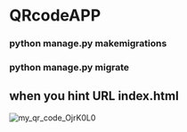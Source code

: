 # QRcodeAPP

### python manage.py makemigrations
### python manage.py migrate
## when you hint URL index.html 
![my_qr_code_OjrK0L0](https://github.com/sama50/QRcodeAPP/assets/66343012/618c56ac-f4c1-4d23-b7b2-d7bc229e4ed9)
